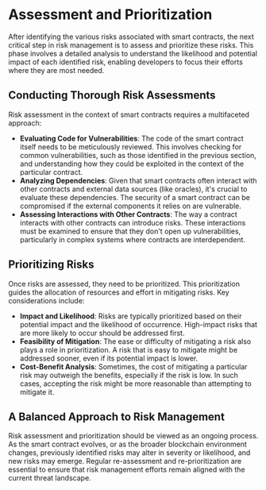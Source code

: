 # Assessment and Prioritization

After identifying the various risks associated with smart contracts, the next critical step in risk management is to assess and prioritize these risks. This phase involves a detailed analysis to understand the likelihood and potential impact of each identified risk, enabling developers to focus their efforts where they are most needed.

## Conducting Thorough Risk Assessments

Risk assessment in the context of smart contracts requires a multifaceted approach:

* **Evaluating Code for Vulnerabilities**: The code of the smart contract itself needs to be meticulously reviewed. This involves checking for common vulnerabilities, such as those identified in the previous section, and understanding how they could be exploited in the context of the particular contract.
* **Analyzing Dependencies**: Given that smart contracts often interact with other contracts and external data sources (like oracles), it's crucial to evaluate these dependencies. The security of a smart contract can be compromised if the external components it relies on are vulnerable.
* **Assessing Interactions with Other Contracts**: The way a contract interacts with other contracts can introduce risks. These interactions must be examined to ensure that they don't open up vulnerabilities, particularly in complex systems where contracts are interdependent.

## Prioritizing Risks

Once risks are assessed, they need to be prioritized. This prioritization guides the allocation of resources and effort in mitigating risks. Key considerations include:

* **Impact and Likelihood**: Risks are typically prioritized based on their potential impact and the likelihood of occurrence. High-impact risks that are more likely to occur should be addressed first.
* **Feasibility of Mitigation**: The ease or difficulty of mitigating a risk also plays a role in prioritization. A risk that is easy to mitigate might be addressed sooner, even if its potential impact is lower.
* **Cost-Benefit Analysis**: Sometimes, the cost of mitigating a particular risk may outweigh the benefits, especially if the risk is low. In such cases, accepting the risk might be more reasonable than attempting to mitigate it.

## A Balanced Approach to Risk Management

Risk assessment and prioritization should be viewed as an ongoing process. As the smart contract evolves, or as the broader blockchain environment changes, previously identified risks may alter in severity or likelihood, and new risks may emerge. Regular re-assessment and re-prioritization are essential to ensure that risk management efforts remain aligned with the current threat landscape.
